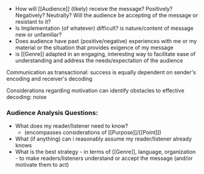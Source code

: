 - How will [[Audience]] (likely) receive the message? Positively? Negatively? Neutrally? Will the audience be accepting of the message or resistant to it?
- Is Implementation (of whatever) difficult? is nature/content of message new or unfamiliar?
- Does audience have past (positive/negative) experiences with me or my material or the situation that provides exigence of my message
- is [[Genre]] adapted in an engaging, interesting way to facilitate ease of understanding and address the needs/expectation of the audience

Communication as transactional: success is equally dependent on sender's encoding and receiver's decoding

Considerations regarding motivation can identify obstacles to effective decoding: noise

### Audience Analysis Questions:
- What does my reader/listener need to know?
	- (encompasses considerations of [[Purpose]]/[[Point]])
- What (if anything) can i reasonably assume my reader/listener already knows
- What is the best strategy - in terms of [[Genre]], language, organization - to make readers/listeners understand or accept the message (and/or motivate them to act)